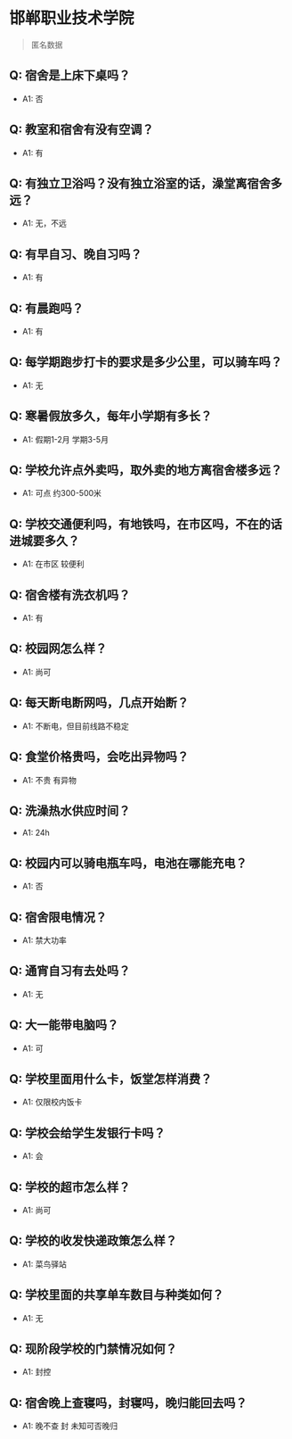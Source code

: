 # 邯郸职业技术学院
> 匿名数据
## Q: 宿舍是上床下桌吗？
- A1: 否
## Q: 教室和宿舍有没有空调？
- A1: 有
## Q: 有独立卫浴吗？没有独立浴室的话，澡堂离宿舍多远？
- A1: 无，不远
## Q: 有早自习、晚自习吗？
- A1: 有
## Q: 有晨跑吗？
- A1: 有
## Q: 每学期跑步打卡的要求是多少公里，可以骑车吗？
- A1: 无
## Q: 寒暑假放多久，每年小学期有多长？
- A1: 假期1-2月 学期3-5月
## Q: 学校允许点外卖吗，取外卖的地方离宿舍楼多远？
- A1: 可点 约300-500米
## Q: 学校交通便利吗，有地铁吗，在市区吗，不在的话进城要多久？
- A1: 在市区 较便利
## Q: 宿舍楼有洗衣机吗？
- A1: 有
## Q: 校园网怎么样？
- A1: 尚可
## Q: 每天断电断网吗，几点开始断？
- A1: 不断电，但目前线路不稳定
## Q: 食堂价格贵吗，会吃出异物吗？
- A1: 不贵 有异物
## Q: 洗澡热水供应时间？
- A1: 24h
## Q: 校园内可以骑电瓶车吗，电池在哪能充电？
- A1: 否
## Q: 宿舍限电情况？
- A1: 禁大功率
## Q: 通宵自习有去处吗？
- A1: 无
## Q: 大一能带电脑吗？
- A1: 可
## Q: 学校里面用什么卡，饭堂怎样消费？
- A1: 仅限校内饭卡
## Q: 学校会给学生发银行卡吗？
- A1: 会
## Q: 学校的超市怎么样？
- A1: 尚可
## Q: 学校的收发快递政策怎么样？
- A1: 菜鸟驿站
## Q: 学校里面的共享单车数目与种类如何？
- A1: 无
## Q: 现阶段学校的门禁情况如何？
- A1: 封控
## Q: 宿舍晚上查寝吗，封寝吗，晚归能回去吗？
- A1: 晚不查 封 未知可否晚归